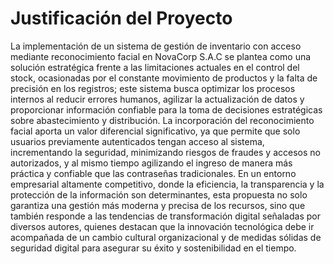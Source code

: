 # Justificación del Proyecto

<p>La implementación de un sistema de gestión de inventario con acceso mediante reconocimiento facial en NovaCorp S.A.C se plantea como una solución estratégica frente a las limitaciones actuales en el control del stock, ocasionadas por el constante movimiento de productos y la falta de precisión en los registros; este sistema busca optimizar los procesos internos al reducir errores humanos, agilizar la actualización de datos y proporcionar información confiable para la toma de decisiones estratégicas sobre abastecimiento y distribución. La incorporación del reconocimiento facial aporta un valor diferencial significativo, ya que permite que solo usuarios previamente autenticados tengan acceso al sistema, incrementando la seguridad, minimizando riesgos de fraudes y accesos no autorizados, y al mismo tiempo agilizando el ingreso de manera más práctica y confiable que las contraseñas tradicionales. En un entorno empresarial altamente competitivo, donde la eficiencia, la transparencia y la protección de la información son determinantes, esta propuesta no solo garantiza una gestión más moderna y precisa de los recursos, sino que también responde a las tendencias de transformación digital señaladas por diversos autores, quienes destacan que la innovación tecnológica debe ir acompañada de un cambio cultural organizacional y de medidas sólidas de seguridad digital para asegurar su éxito y sostenibilidad en el tiempo.</p>